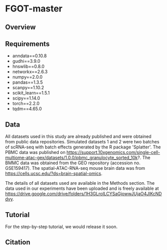 # FGOT-master

## Overview


## Requirements

* anndata==0.10.8
* gudhi==3.9.0
* hnswlib==0.8.0
* networkx==2.6.3
* numpy==2.0.0
* pandas==1.3.5
* scanpy==1.10.2
* scikit_learn==1.5.1
* scipy==1.14.0
* torch==2.2.0
* tqdm==4.65.0

## Data
All datasets used in this study are already published and were obtained from public data repositories. Simulated datasets 1 and 2 were two batches of scRNA-seq with batch effects generated by the R package 'Splatter'. The PBMC data was published on https://support.10xgenomics.com/single-cell-multiome-atac-gex/datasets/1.0.0/pbmc_granulocyte_sorted_10k?. The BMMC data was obtained from the GEO repository (accession no. GSE159417). The spatial-ATAC-RNA-seq mouse brain data was from https://cells.ucsc.edu/?ds=brain-spatial-omics.

The details of all datasets used are available in the Methods section. The data used in our experiments have been uploaded and is freely available at https://drive.google.com/drive/folders/1H3GLroILCYSaGjowwJUjaO4JlKcNDdvy.

## Tutorial
For the step-by-step tutorial, we would release it soon.




## Citation

